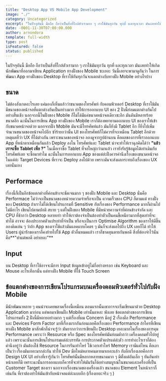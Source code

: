 ```yaml
---
title: "Desktop App VS Mobile App Development"
image: "./"
category: Uncategorized
excerpt: "ในปัจจุบันนี้ มือถือ ถือว่าเป็นสิ่งที่ใกล้ตัวเรามาก ๆ เราใช้มันทุกวัน ทุกที่ และทุกเวลา มันเลยทำให้เกิดนักพัฒนาที่ออกมาเขียน Application ทางฝั่งของ Mobile ซะเยอะ วันนี้เลยจะพามาดูกันว่า ในการพัฒนา App ทางฝั่งของ Desktop ที่เราใช้กันทุกวันจะแตกต่าง..."
date: -0001-11-30T07:00:00.000
author: arnondora
template: full-width
type: post
isFeatured: false
status: published
---
```


ในปัจจุบันนี้ มือถือ ถือว่าเป็นสิ่งที่ใกล้ตัวเรามาก ๆ เราใช้มันทุกวัน ทุกที่ และทุกเวลา มันเลยทำให้เกิดนักพัฒนาที่ออกมาเขียน Application ทางฝั่งของ Mobile ซะเยอะ วันนี้เลยจะพามาดูกันว่า ในการพัฒนา App ทางฝั่งของ Desktop ที่เราใช้กันทุกวันจะแตกต่างกับทางฝั่ง Mobile อย่างไรบ้าง

## ขนาด
ไม่ต้องสังเกตอะไรเลย แค่มองก็เห็นแล้วว่าขนาดของโทรศัพท์ กับคอมพิวเตอร์ Desktop ที่เราใช้มันมีขนาดของหน้าจอที่แตกต่างกันเป็นอย่างมาก ทำให้การออกแบบ UI ของ 2 ฝั่งนี้ย่อมแตกต่างกันไปอย่างสิ้นเชิง นอกจากนี้ในฝั่งของ Mobile ก็ไม่ได้มีแค่ขนาดหน้าจอเดียวซะอีก มันดันมีหลายร้อยขนาดอีก ฉะนั้นในการเขียน App ทางฝั่งของ Mobile เราก็ต้องพยายามออกแบบ UI ของเราให้เข้ากับขนาดหน้าจอด้วย นอกจากฝั่ง Mobile มันจะมีโทรศัพท์แล้ว มันก็ยังมี Tablet อีก ก็ยิ่งไปเพิ่มจำนวนขนาดของหน้าจอไปอีก ซำ้ร้ายกว่านั้น UI ของโทรศัพท์ก็ไม่ควรที่จะเหมือน Tablet อีกด้วยเหตุผลที่ว่า UX ที่ได้ต่างกัน เพราะขนาดของหน้าจอ
ลองดูจากรูปด้านบน คือผลของการที่เราออกแบบ App ที่หน้าตาเหมือนกันแล้ว Deploy ลงใน โทรศัพท์และ Tablet น่าจะทำให้เราฉุกคิดได้ว่า **"แล้วเราจะซื้อ Tablet เพื่อ ?"** ในเมื่อเราซื้อ Tablet ที่จอใหญ่กว่ามาแล้ว เรายังรับรู้ข้อมูลได้เท่าเดิมกับโทรศัพท์เลย จะซื้อมาทำไม ฉะนั้นในการออกแบบ App ของแต่ล่ะฝั่งควรคำนึงเรื่องของขนาดหน้าจอ ในแต่ล่ะ Target Devices ที่เราจะ Deploy ลงไปด้วย เพราะมันจะส่งผลกระทบถึงเรื่องของ UX เลยนั่นเอง

## Performace
เรื่องนี้ก็เป็นอีกข้อแตกต่างที่ค่อนข้างจะชัดเจนมาก ๆ ของฝั่ง Mobile และ Desktop นั่นคือ Performace ไม่ว่าจะเป็นขนาดของหน่วยความจำหรือจะเป็น ความเร็วของ CPU ก็ตามแต่ ทางฝั่งของ Desktop ถ้าเราไม่ได้เขียนโปรแกรมที่ Sensitive กับเรื่องของ Performance มากก็ผ่านไป ไม่มีอะไร เขียนไปตามปกติ สบาย ๆ แต่ในฝั่งของ Mobile ที่มีหน่วยความจำที่ค่อนข้างจำกัด และ CPU ที่ช้ากว่า Desktop หลายเท่า ทำให้เราต้องจำเป็นต้องทำตัวเป็นคนขี้เหนียวมากที่สุดเท่าที่จะทำได้ อาจจะ ต้องประกาศตัวแปรเท่าที่จำเป็น หรือจะเป็นการ Optimise Algorithm ของเราให้ดีขึ้น ลองคิดเล่น ๆ ว่าถ้า App ของเราใช้แล้วมันแลคแบบโคตร ๆ มันก็จะส่งผลไปถึง UX เลยก็ได้ ทำให้ Users ผู้น่ารักของเราก็คงย้ายไปใช้ App ตัวอื่นหมดแล้ว เราก็ขาดทุนตายกันพอดี สิ่งที่ต้องจำไว้นั่นคือ**"ทำแต่พอดี อย่าเยอะ"**

## Input
บน Desktop ที่เราใช้อาจจะมีการ Input ข้อมูลเข้าอยู่ไม่กี่อย่างหรอก เช่น Keyboard และ Mouse อะไรเทือกนั้น แต่ทางฝั่ง Mobile ที่ใช้ Touch Screen

## ข้อแตกต่างของการเขียนโปรแกรมบนเครื่องคอมพิวเตอร์ทั่วไปกับฝั่ง Mobile
มีนักพัฒนาหลาย ๆ คนน่าจะเคยพลาดเรื่องนี้เหมือน ตอนแรกนั้นเขาอาจจะเริ่มเขียนมาด้วย Desktop Application มาก่อน แต่พอมาเขียนฝั่ง Mobile เท่านั้นแหละ พังเลย ข้อแตกต่างของการเขียนโปรแกรมทั้ง 2 ฝั่งนี้มีหลายอย่างมาก ๆ แต่เรื่องที่ผม Concern มีอยู่ 2 เรื่องคือ Performance และ Devices Form Factor
มาที่เรื่องแรกกันก่อนเลยคือเรื่องของ Performance ถ้าใครที่เขียนทางฝั่ง Mobile มาสักพักก็น่าจะรู้ว่า มันยากกว่าการเขียนฝั่ง Desktop เยอะมากในเรื่องของการคุม Performance เพราะว่า Resource หรือ Spec ของโทรศัพท์มันย่อมต่ำกว่า เครื่องคอมทั่วไปอยู่แล้ว เพราะฉะนั้นการเขียนโปรแกรมแต่ล่ะบรรทัด การประกาศตัวแปรแต่ล่ะตัว การทำอะไรเราก็ต้องคำนึงอยู่ว่า มันต้องใช้ Resource ในการรันเท่าไหร่ ใช้เวลาเท่าไหร่ Memory เรามีแค่ไหน คือเอาเป็นว่า เรื่องมันเยอะมากล่ะกัน ทำให้ Dev มือใหม่หลายคนตายมาเยอะแล้ว
กับอีกเรื่องเลยคือการ Design UX UI อย่างที่เรารู้กันว่า โทรศัพท์นั้นมีหลากหลายขนาดมาก ๆ มีตั้งแต่อันเล็ก ๆ ยันอันเท่าหน้าเลยก็มี เพราะฉะนั้นการออกแบบก็ควรที่จะทำให้มันรันได้อย่างสมบูรณ์ในขนาดและเครื่องที่เป็น Customer Target ของเรา นอกจากเรื่องขนาดของเครื่องแล้ว ขนาดของ Element ในหน้าเราก็เช่นกัน ที่เราต้องทำให้มันเข้ากับหน้าจอแต่ล่ะแบบอีก (เรื่องเยอะจริง ๆ )
